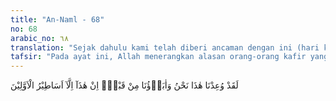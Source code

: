 ```yaml
---
title: "An-Naml - 68"
no: 68
arabic_no: ٦٨
translation: "Sejak dahulu kami telah diberi ancaman dengan ini (hari kebangkitan); kami dan nenek moyang kami. Sebenarnya ini hanyalah dongeng orang-orang terdahulu.”"
tafsir: "Pada ayat ini, Allah menerangkan alasan orang-orang kafir yang mengingkari hari Kebangkitan dengan ucapan mereka bahwa sesungguhnya mereka selalu diberi ancaman seperti itu sejak nenek moyang mereka dahulu. Itu tidak lain hanya dongengan orang dahulu kala yang sama sekali tidak berdasarkan kenyataan."
---
```

لَقَدْ وُعِدْنَا هٰذَا نَحْنُ وَاٰبَاۤؤُنَا مِنْ قَبْلُۙ اِنْ هٰذَآ اِلَّآ اَسَاطِيْرُ الْاَوَّلِيْنَ 